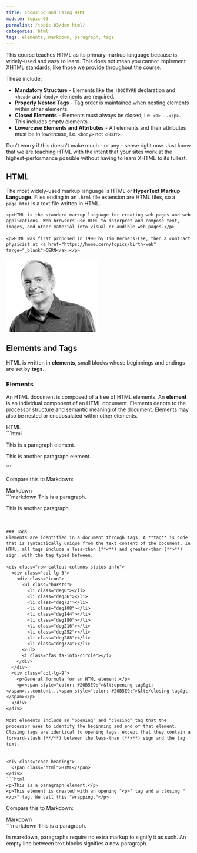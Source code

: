 ```yaml
---
title: Choosing and Using HTML
module: topic-03
permalink: /topic-03/dom-html/
categories: html
tags: elements, markdown, paragraph, tags
---
```


<div class="divider-heading"></div>


This course teaches HTML as its primary markup language because is widely-used and easy to learn. This does not mean you cannot implement XHTML standards, like those we provide throughout the course.

These include:
- **Mandatory Structure** - Elements like the `!DOCTYPE` declaration and `<head>` and `<body>` elements are required.
- **Properly Nested Tags** - Tag order is maintained when nesting elements within other elements.
- **Closed Elements** - Elements must always be closed, i.e. `<p>...</p>`. This includes empty elements.
- **Lowercase Elements and Attributes** - All elements and their attributes must be in lowercase, i.e. `<body>` not `<BODY>`.

Don't worry if this doesn't make much - or any - sense right now. Just know that we are teaching HTML with the intent that your sites work at the highest-performance possible without having to learn XHTML to its fullest.


<div class="divider-pg"></div>


## HTML

<div class="row">
  <div class="col-lg-8">
    <p>The most widely-used markup language is HTML or <b>HyperText Markup Language.</b> Files ending in an <code>.html</code> file extension are HTML files, so a <code>page.html</code> is a text file written in HTML.</p>

    <p>HTML is the standard markup language for creating web pages and web applications. Web browsers use HTML to interpret and compose text, images, and other material into visual or audible web pages.</p>

    <p>HTML was first proposed in 1990 by Tim Berners-Lee, then a contract physicist at <a href="https://home.cern/topics/birth-web" targe="_blank">CERN</a>.</p>
  </div>
  <div class="col-lg-4">
    <img src="../img/berners-lee.png" alt="Tim Berners-Lee" title="Tim Berners-Lee" style="max-width: 250px; margin: 0 auto;"/>
  </div>
</div>


<div class="divider-pg"></div>


## Elements and Tags
HTML is written in **elements**, small blocks whose beginnings and endings are set by **tags**.


### Elements
An HTML document is composed of a tree of HTML elements. An **element** is an individual component of an HTML document. Elements denote to the processor structure and semantic meaning of the document. Elements may also be nested or encapsulated within other elements.

<div class="code-heading">
  <span class="html">HTML</span>
</div>
```html
<p>This is a paragraph element.</p>
<p>This is another paragraph element.</p>
```

Compare this to Markdown:

<div class="code-heading">
  <span class="md">Markdown</span>
</div>
```markdown
This is a paragraph.

This is another paragraph.
```


### Tags
Elements are identified in a document through tags. A **tag** is code that is syntactically unique from the text content of the document. In HTML, all tags include a less-than (**<**) and greater-than (**>**) sign, with the tag typed between.

<div class="row callout-columns status-info">
  <div class="col-lg-3">
    <div class="icon">
      <ul class="bursts">
        <li class="deg0"></li>
        <li class="deg36"></li>
        <li class="deg72"></li>
        <li class="deg108"></li>
        <li class="deg144"></li>
        <li class="deg180"></li>
        <li class="deg216"></li>
        <li class="deg252"></li>
        <li class="deg288"></li>
        <li class="deg324"></li>
      </ul>
      <i class="fas fa-info-circle"></i>
    </div>
  </div>
  <div class="col-lg-9">
    <p>General formula for an HTML element:</p>
    <p><span style="color: #20B5E9;">&lt;opening tag&gt;</span>...content...<span style="color: #20B5E9;">&lt;/closing tag&gt;</span></p>
  </div>
</div>

Most elements include an “opening” and “closing” tag that the processor uses to identify the beginning and end of that element. Closing tags are identical to opening tags, except that they contain a forward-slash (**/**) between the less-than (**>**) sign and the tag text.


<div class="code-heading">
  <span class="html">HTML</span>
</div>
```html
<p>This is a paragraph element.</p>
<p>This element is created with an opening "<p>" tag and a closing "</p>" tag. We call this "wrapping."</p>
```

Compare this to Markdown:

<div class="code-heading">
  <span class="md">Markdown</span>
</div>
```markdown
This is a paragraph.

In markdown, paragraphs require no extra markup to signify it as such. An empty line between text blocks signifies a new paragraph.
```
